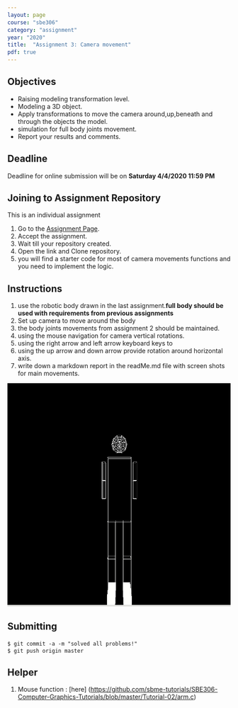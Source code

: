 ```yaml
---
layout: page
course: "sbe306"
category: "assignment"
year: "2020"
title:  "Assignment 3: Camera movement"
pdf: true
---
```


## Objectives

* Raising modeling transformation level. 
* Modeling a 3D object.
* Apply transformations to move the camera around,up,beneath and through the objects the model.
* simulation for full body joints movement.
* Report your results and comments.

## Deadline

Deadline for online submission will be  on  **Saturday 4/4/2020 11:59 PM**

## Joining to Assignment Repository

This is an individual assignment 

1. Go to the [Assignment Page](https://classroom.github.com/a/TXDw3lxq).
2. Accept the assignment.
3. Wait till your repository created.
4. Open the link and Clone repository.
5. you will find a starter code for most of camera movements functions and you need to implement the logic.
## Instructions

1. use the robotic body drawn in the last assignment.**full body should be used with requirements from previous assignments**
2. Set up camera to move around the body
3. the body joints movements from assignment 2 should be maintained.
4. using the mouse navigation for camera vertical rotations.
5. using the right arrow and left arrow keyboard keys to 
6. using the up arrow and down arrow provide rotation around horizontal axis.
7. write down a markdown report in the readMe.md file with screen shots for main movements.

![](../images/movement.gif)

## Submitting

```terminal
$ git commit -a -m "solved all problems!"
$ git push origin master
```

## Helper

1. Mouse function : [here] (https://github.com/sbme-tutorials/SBE306-Computer-Graphics-Tutorials/blob/master/Tutorial-02/arm.c)